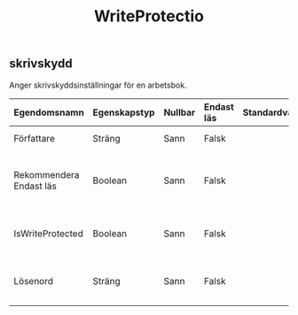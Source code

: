 ﻿---
title: WriteProtectio
second_title: Aspose.Cells Cloud Documen
type: docs
url: /sv/specification/model/writeprotection/
description: "Aspose.Cells Molnmodellspecifikation: WriteProtection. Hantera enkelt Excel och andra kalkylarksdokument med funktioner som att öppna, generera, redigera, dela, slå samman, jämföra och konvertera"
weight: 50
---
## **skrivskydd**

 Anger skrivskyddsinställningar för en arbetsbok.

| Egendomsnamn| Egenskapstyp| Nullbar| Endast läs| Standardvärde| Beskrivning|
|:- |:- |:- |:- |:- |:- |
| Författare| Sträng| Sann| Falsk|| Får och sätter författaren.|
| Rekommendera Endast läs| Boolean| Sann| Falsk|| Indikerar om alternativet Rekommenderat skrivskydd är valt.|
| IsWriteProtected| Boolean| Sann| Falsk|| Anger om denna arbetsbok är skrivskyddad.|
| Lösenord| Sträng| Sann| Falsk|| Ställer in det skyddade lösenordet för att ändra filen.|

